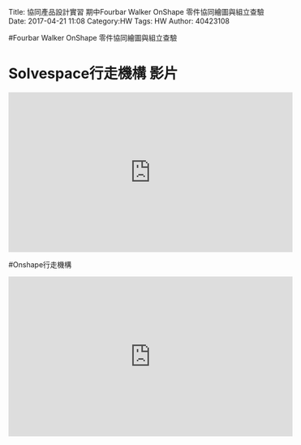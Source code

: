 Title: 協同產品設計實習 期中Fourbar Walker OnShape 零件協同繪圖與組立查驗
Date: 2017-04-21 11:08
Category:HW
Tags: HW
Author: 40423108 



<!-- PELICAN_END_SUMMARY -->


#Fourbar Walker OnShape 零件協同繪圖與組立查驗

# Solvespace行走機構 影片

<iframe width="560" height="315" src="https://www.youtube.com/embed/MZt91rKpLUM?list=PLswwZSDAEBN3JN14ezLoEpBD3gbyiuYYe" frameborder="0" allowfullscreen></iframe>

#Onshape行走機構 

<iframe width="560" height="315" src="https://www.youtube.com/embed/lqrb15tl1Uc?list=PLswwZSDAEBN3JN14ezLoEpBD3gbyiuYYe" frameborder="0" allowfullscreen></iframe>

